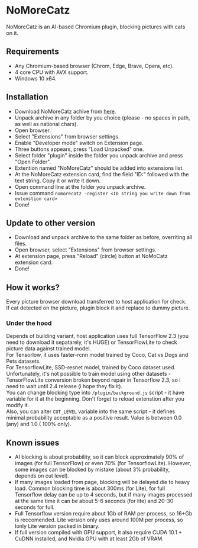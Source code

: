 # NoMoreCatz
NoMoreCatz is an AI-based Chromium plugin, blocking pictures with cats on it.

## Requirements
- Any Chromium-based browser (Chrom, Edge, Brave, Opera, etc).
- 4 core CPU with AVX support.
- Windows 10 x64.

## Installation
- Download NoMoreCatz achive from [here](https://github.com/T-Troll/NoMoreCatz/releases).
- Unpack archive in any folder by you choice (please - no spaces in path, as well as national chars).
- Open browser.
- Select "Extensions" from browser settings.
- Enable "Developer mode" switch on Extension page.
- Three buttons appears, press "Load Unpacked" one.
- Select folder "plugin" inside the folder you unpack archive and press "Open Folder".
- Extention named "NoMoreCatz" should be added into extensions list.
- At the NoMoreCatz extension card, find the field "ID:" followed with the text string. Copy it or write it down.
- Open command line at the folder you unpack archive.
- Issue command `nomorecatz -register <ID string you write down from extenstion card>`
- Done!
## Update to other version
- Download and unpack archive to the same folder as before, overriting all files.
- Open browser, select "Extensions" from browser settings.
- At extension page, press "Reload" (circle) button at NoMoCatz extension card.
- Done!

## How it works?
Every picture browser download transferred to host application for check.<br>
If cat detected on the picture, plugin block it and replace to dummy picture.<br>

### Under the hood
Depends of building variant, host application uses full TensorFlow 2.3 (you need to download it sepatarely, it's HUGE) or TensorFlowLite to check picture data against trained model.<br>
For Tensorlow, it uses faster-rcnn model trained by Coco, Cat vs Dogs and Pets datasets.<br>
For TensorflowLite, SSD-resnet model, trained by Coco dataset used. Unfortunately, it's not possible to train model using other datasets - TensorFlowLite conversion broken beyond repair in Tensorflow 2.3, so i need to wait until 2.4 release (i hope they fix it).<br> 
You can change blocking type into `/plugin/background.js` script - it have variable for it at the beginning. Don't forget to reload extenstion after you modify it.<br>
Also, you can alter `CUT_LEVEL` variable into the same script - it defines minimal probability acceptable as a positive result. Value is between 0.0 (any) and 1.0 ( 100% only).

## Known issues
- AI blocking is about probability, so it can block approximately 90% of images (for full TensorFlow) or even 70% (for TensorflowLite). However, some images can be blocked by mistake (about 3% probability, depends on cut level).
- If many images loaded from page, blocking will be delayed die to heavy load. Common blocking time is about 300ms (for Lite), for full Tensorflow delay can be up to 4 seconds, but if many images processed at the same time it can be about 5-6 seconds (for lite) and 20-30 seconds for full.
- Full Tensorflow version require about 1Gb of RAM per process, so 16+Gb is reccomended. Lite version only uses around 100M per process, so lonly Lite version packed in binary.
- If full version compiled with GPU support, it also require CUDA 10.1 + CuDNN installed, and Nvidia GPU with at least 2Gb of VRAM.
